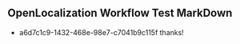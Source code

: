 ## OpenLocalization Workflow Test MarkDown
* a6d7c1c9-1432-468e-98e7-c7041b9c115f 
thanks!<!--HONumber=Mar16_HO3-->
